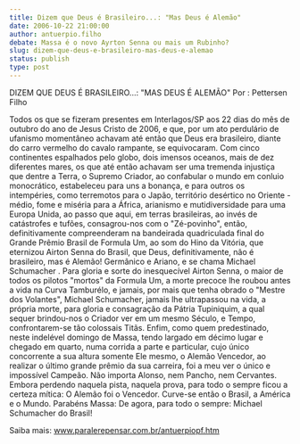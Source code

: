 ```yaml
---
title: Dizem que Deus é Brasileiro...: "Mas Deus é Alemão"
date: 2006-10-22 21:00:00
author: antuerpio.filho
debate: Massa é o novo Ayrton Senna ou mais um Rubinho?
slug: dizem-que-deus-e-brasileiro-mas-deus-e-alemao
status: publish 
type: post
---
```


DIZEM QUE DEUS É BRASILEIRO...: "MAS DEUS É ALEMÃO"
Por : Pettersen Filho
 
 Todos os que se fizeram presentes em Interlagos/SP aos 22 dias do mês de outubro do ano de Jesus Cristo de 2006, e que, por um ato perdulário de ufanismo momentâneo achavam até então que Deus era brasileiro, diante do carro vermelho do cavalo rampante, se equivocaram.
 Com cinco continentes espalhados pelo globo, dois imensos oceanos, mais de dez diferentes mares, os que até então achavam ser uma tremenda injustiça que dentre a Terra, o Supremo Criador, ao confabular o mundo em conluio monocrático, estabeleceu para uns a bonança, e para outros os intempéries, como terremotos para o Japão, território desértico no Oriente - médio, fome e miséria para a África, arianismo e mutidiversidade para uma Europa Unida, ao passo que aqui, em terras brasileiras, ao invés de catástrofes e tufões, consagrou-nos com o "Zé-povinho", então, definitivamente compreenderam na bandeirada quadriculada final do Grande Prêmio Brasil de Formula Um, ao som do Hino da Vitória, que eternizou Airton Senna do Brasil, que Deus, definitivamente, não é brasileiro, mas é Alemão! Germânico e Ariano, e se chama Michael Schumacher .
 Para gloria e sorte do inesquecível Airton Senna, o maior de todos os pilotos "mortos" da Formula Um, a morte precoce lhe roubou antes a vida na Curva Tamburélo, e jamais, por mais que tenha obrado o "Mestre dos Volantes", Michael Schumacher, jamais lhe ultrapassou na vida, a própria morte, para gloria e consagração da Pátria Tupiniquim, a qual sequer brindou-nos o Criador ver em um mesmo Século, e Tempo, confrontarem-se tão colossais Titãs.
 Enfim, como quem predestinado, neste indelével domingo de Massa, tendo largado em décimo lugar e chegado em quarto, numa corrida a parte e particular, cujo único concorrente a sua altura somente Ele mesmo, o Alemão Vencedor, ao realizar o último grande prêmio da sua carreira, foi a meu ver o único e impossível Campeão.
 Não importa Alonso, nem Pancho, nem Cervantes. Embora perdendo naquela pista, naquela prova, para todo o sempre ficou a certeza mítica: O Alemão foi o Vencedor.
 Curve-se então o Brasil, a América e o Mundo. Parabéns Massa: De agora, para todo o sempre: Michael Schumacher do Brasil!
 
Saiba mais: www.paralerepensar.com.br/antuerpiopf.htm
